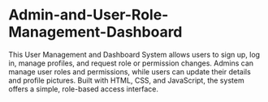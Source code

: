 # Admin-and-User-Role-Management-Dashboard
This User Management and Dashboard System allows users to sign up, log in, manage profiles, and request role or permission changes. Admins can manage user roles and permissions, while users can update their details and profile pictures. Built with HTML, CSS, and JavaScript, the system offers a simple, role-based access interface.
